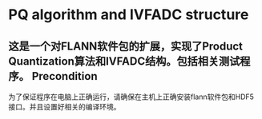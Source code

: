 PQ algorithm and IVFADC structure
===============
这是一个对FLANN软件包的扩展，实现了Product Quantization算法和IVFADC结构。包括相关测试程序。
Precondition
--------------
为了保证程序在电脑上正确运行，请确保在主机上正确安装flann软件包和HDF5接口。并且设置好相关的编译环境。
 #
